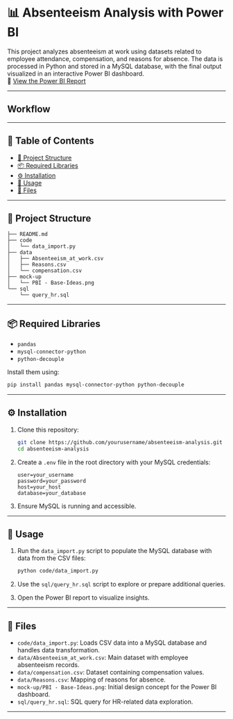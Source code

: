 # 📊 Absenteeism Analysis with Power BI

This project analyzes absenteeism at work using datasets related to employee attendance, compensation, and reasons for absence. The data is processed in Python and stored in a MySQL database, with the final output visualized in an interactive Power BI dashboard.  
🔗 [View the Power BI Report](https://app.powerbi.com/view?r=eyJrIjoiMTgzMDA2MzItNzBmMS00MzcxLWE5YTktN2VlNjA5MTAzOTY2IiwidCI6IjRjODE4Zjc5LWFiODQtNDU1Mi05YjdjLTJmZTcxNWIwZDBkNSIsImMiOjR9&embedImagePlaceholder=true&pageName=45ba177659d111579ae6)<!-- REPORT LINK HERE -->

---

## Workflow



---
## 📑 Table of Contents

- [📂 Project Structure](#-project-structure)
- [📦 Required Libraries](#-required-libraries)
- [⚙️ Installation](#️-installation)
- [🚀 Usage](#-usage)
- [📄 Files](#-files)

---

## 📂 Project Structure

```plaintext
├── README.md
├── code
│   └── data_import.py
├── data
│   ├── Absenteeism_at_work.csv
│   ├── Reasons.csv
│   └── compensation.csv
├── mock-up
│   └── PBI - Base-Ideas.png
└── sql
    └── query_hr.sql
```

---

## 📦 Required Libraries

- `pandas`
- `mysql-connector-python`
- `python-decouple`

Install them using:

```bash
pip install pandas mysql-connector-python python-decouple
```

---

## ⚙️ Installation

1. Clone this repository:
   ```bash
   git clone https://github.com/yourusername/absenteeism-analysis.git
   cd absenteeism-analysis
   ```

2. Create a `.env` file in the root directory with your MySQL credentials:

   ```env
   user=your_username
   password=your_password
   host=your_host
   database=your_database
   ```

3. Ensure MySQL is running and accessible.

---

## 🚀 Usage

1. Run the `data_import.py` script to populate the MySQL database with data from the CSV files:

   ```bash
   python code/data_import.py
   ```

2. Use the `sql/query_hr.sql` script to explore or prepare additional queries.

3. Open the Power BI report to visualize insights.

---

## 📄 Files

- `code/data_import.py`: Loads CSV data into a MySQL database and handles data transformation.
- `data/Absenteeism_at_work.csv`: Main dataset with employee absenteeism records.
- `data/compensation.csv`: Dataset containing compensation values.
- `data/Reasons.csv`: Mapping of reasons for absence.
- `mock-up/PBI - Base-Ideas.png`: Initial design concept for the Power BI dashboard.
- `sql/query_hr.sql`: SQL query for HR-related data exploration.

---
